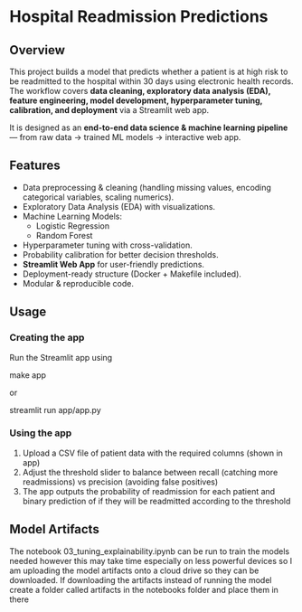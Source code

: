 # Hospital Readmission Predictions

## Overview
This project builds a model that predicts whether a patient is at high risk to be readmitted to the hospital within 30 days using electronic health records. The workflow covers **data cleaning, exploratory data analysis (EDA), feature engineering, model development, hyperparameter tuning, calibration, and deployment** via a Streamlit web app.  

It is designed as an **end-to-end data science & machine learning pipeline** — from raw data → trained ML models → interactive web app.  


## Features
- Data preprocessing & cleaning (handling missing values, encoding categorical variables, scaling numerics).
- Exploratory Data Analysis (EDA) with visualizations.
- Machine Learning Models:
  - Logistic Regression
  - Random Forest
- Hyperparameter tuning with cross-validation.
- Probability calibration for better decision thresholds.
- **Streamlit Web App** for user-friendly predictions.
- Deployment-ready structure (Docker + Makefile included).
- Modular & reproducible code.

## Usage
### Creating the app
Run the Streamlit app using

make app

or

streamlit run app/app.py

### Using the app
1. Upload a CSV file of patient data with the required columns (shown in app)
2. Adjust the threshold slider to balance between recall (catching more readmissions) vs precision (avoiding false positives)
3. The app outputs the probability of readmission for each patient and binary prediction of if they will be readmitted according to the threshold

## Model Artifacts
The notebook 03_tuning_explainability.ipynb can be run to train the models needed however this may take time especially on less powerful devices so I am uploading the model artifacts onto a cloud drive so they can be downloaded. If downloading the artifacts instead of running the model create a folder called artifacts in the notebooks folder and place them in there 



